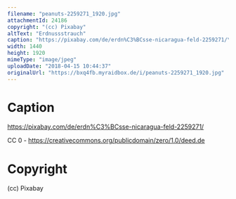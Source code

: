 ```yaml
---
filename: "peanuts-2259271_1920.jpg"
attachmentId: 24186
copyright: "(cc) Pixabay"
altText: "Erdnussstrauch"
caption: "https://pixabay.com/de/erdn%C3%BCsse-nicaragua-feld-2259271/\n\nCC 0 -\nhttps://creativecommons.org/publicdomain/zero/1.0/deed.de"
width: 1440
height: 1920
mimeType: "image/jpeg"
uploadDate: "2018-04-15 10:44:37"
originalUrl: "https://bxq4fb.myraidbox.de/i/peanuts-2259271_1920.jpg"
---
```


# Caption

https://pixabay.com/de/erdn%C3%BCsse-nicaragua-feld-2259271/

CC 0 -
https://creativecommons.org/publicdomain/zero/1.0/deed.de

# Copyright

(cc) Pixabay
